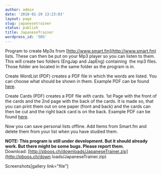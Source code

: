 ```yaml
---
author: admin
date: '2010-01-29 13:23:03'
layout: page
slug: japanesetrainer
status: publish
title: JapaneseTrainer
wordpress_id: '505'
---
```


Program to create Mp3s from [http://www.smart.fm](http://www.smart.fm) lists.
These can then be put on your Mp3 player so you can listen to them. This will
create two folders (EngJap and JapEng) containing  the mp3 files. Those folder
are located in the same folder as the program is in.

Create WordList (PDF) creates a PDF file in which the words are listed. You
can choose what should be shown in them. Example PDF can be found
[here](http://pboos.ch/downloads/WordList.pdf).

Create Cards (PDF) creates a PDF file with cards. 1st Page with the front of
the cards and the 2nd page with the back of the cards. It is made so, that you
can print them out on one paper (front and back) and the cards can then be cut
and the right back card is on the back. Example PDF can be found
[here](http://pboos.ch/downloads/WordCards.pdf).

Now you can save personal lists offline. Add Items from Smart.fm and delete
them from your list when you have studied them.

**NOTE: This program is still under development. But it should already work. But there might be some bugs. Please report them.**  
Download: [http://pboos.ch/downloads/JapaneseTrainer.zip](http://pboos.ch/down
loads/JapaneseTrainer.zip)

Screenshots[gallery link="file"]

